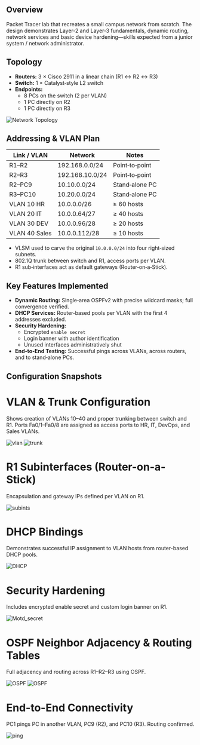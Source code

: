 ## Overview
Packet Tracer lab that recreates a small campus network from scratch. The design demonstrates Layer‑2 and Layer‑3 fundamentals, dynamic routing, network services and basic device hardening—skills expected from a junior system / network administrator.


## Topology

* **Routers:** 3 × Cisco 2911 in a linear chain (R1 ↔ R2 ↔ R3)  
* **Switch:** 1 × Catalyst‑style L2 switch  
* **Endpoints:**  
  * 8 PCs on the switch (2 per VLAN)  
  * 1 PC directly on R2  
  * 1 PC directly on R3  

![Network Topology](Screenshots/Screenshot_20250422_014409.png)

## Addressing & VLAN Plan

| Link / VLAN | Network | Notes |
|-------------|---------|-------|
| R1–R2       | 192.168.0.0/24  | Point‑to‑point |
| R2–R3       | 192.168.10.0/24 | Point‑to‑point |
| R2–PC9      | 10.10.0.0/24    | Stand‑alone PC |
| R3–PC10     | 10.20.0.0/24    | Stand‑alone PC |
| VLAN 10 HR  | 10.0.0.0/26     | ≥ 60 hosts |
| VLAN 20 IT  | 10.0.0.64/27    | ≥ 40 hosts |
| VLAN 30 DEV | 10.0.0.96/28    | ≥ 20 hosts |
| VLAN 40 Sales | 10.0.0.112/28 | ≥ 10 hosts |

* VLSM used to carve the original `10.0.0.0/24` into four right‑sized subnets.  
* 802.1Q trunk between switch and R1, access ports per VLAN.  
* R1 sub‑interfaces act as default gateways (Router‑on‑a‑Stick).

## Key Features Implemented

* **Dynamic Routing:** Single‑area OSPFv2 with precise wildcard masks; full convergence verified.  
* **DHCP Services:** Router‑based pools per VLAN with the first 4 addresses excluded.  
* **Security Hardening:**  
  * Encrypted `enable secret`  
  * Login banner with author identification  
  * Unused interfaces administratively shut  
* **End‑to‑End Testing:** Successful pings across VLANs, across routers, and to stand‑alone PCs.



## Configuration Snapshots

# VLAN & Trunk Configuration
Shows creation of VLANs 10–40 and proper trunking between switch and R1.
Ports Fa0/1–Fa0/8 are assigned as access ports to HR, IT, DevOps, and Sales VLANs.

![vlan](Screenshots/showvlanbrief.png)
![trunk](Screenshots/showinterfacestrunk.png)

# R1 Subinterfaces (Router-on-a-Stick)
Encapsulation and gateway IPs defined per VLAN on R1.

![subints](Screenshots/subints.png)

# DHCP Bindings
Demonstrates successful IP assignment to VLAN hosts from router-based DHCP pools.

![DHCP](Screenshots/showipdhcpbinding.png)

# Security Hardening
Includes encrypted enable secret and custom login banner on R1.

![Motd_secret](Screenshots/motd_secret.png)

# OSPF Neighbor Adjacency & Routing Tables
Full adjacency and routing across R1–R2–R3 using OSPF.

![OSPF](Screenshots/ospfR2.png)
![OSPF](Screenshots/ospfR3.png)

# End-to-End Connectivity
PC1 pings PC in another VLAN, PC9 (R2), and PC10 (R3). Routing confirmed.

![ping](Screenshots/pingPC1.png)
